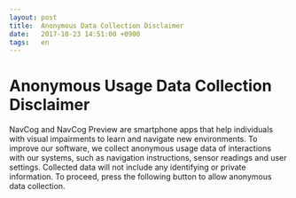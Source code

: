 ```yaml
---
layout: post
title:  Anonymous Data Collection Disclaimer
date:   2017-10-23 14:51:00 +0900
tags:   en
---
```


# Anonymous Usage Data Collection Disclaimer

NavCog and NavCog Preview are smartphone apps that help individuals with visual impairments to learn and navigate new environments. To improve our software, we collect anonymous usage data of interactions with our systems, such as navigation instructions, sensor readings and user settings. Collected data will not include any identifying or private information.
To proceed, press the following button to allow anonymous data collection.
